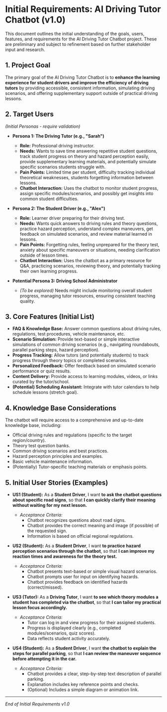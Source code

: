 # Initial Requirements: AI Driving Tutor Chatbot (v1.0)

This document outlines the initial understanding of the goals, users, features, and requirements for the AI Driving Tutor Chatbot project. These are preliminary and subject to refinement based on further stakeholder input and research.

## 1. Project Goal

The primary goal of the AI Driving Tutor Chatbot is to **enhance the learning experience for student drivers and improve the efficiency of driving tutors** by providing accessible, consistent information, simulating driving scenarios, and offering supplementary support outside of practical driving lessons.

## 2. Target Users

*(Initial Personas - require validation)*

*   **Persona 1: The Driving Tutor (e.g., "Sarah")**
    *   **Role:** Professional driving instructor.
    *   **Needs:** Wants to save time answering repetitive student questions, track student progress on theory and hazard perception easily, provide supplementary learning materials, and potentially simulate specific scenarios students struggle with.
    *   **Pain Points:** Limited time per student, difficulty tracking individual theoretical weaknesses, students forgetting information between lessons.
    *   **Chatbot Interaction:** Uses the chatbot to monitor student progress, assign specific modules/scenarios, and possibly get insights into common student difficulties.

*   **Persona 2: The Student Driver (e.g., "Alex")**
    *   **Role:** Learner driver preparing for their driving test.
    *   **Needs:** Wants quick answers to driving rules and theory questions, practice hazard perception, understand complex maneuvers, get feedback on simulated scenarios, and review material learned in lessons.
    *   **Pain Points:** Forgetting rules, feeling unprepared for the theory test, anxiety about specific maneuvers or situations, needing clarification outside of lesson times.
    *   **Chatbot Interaction:** Uses the chatbot as a primary resource for Q&A, practicing scenarios, reviewing theory, and potentially tracking their own learning progress.

*   **Potential Persona 3: Driving School Administrator**
    *   *(To be explored)* Needs might include monitoring overall student progress, managing tutor resources, ensuring consistent teaching quality.

## 3. Core Features (Initial List)

*   **FAQ & Knowledge Base:** Answer common questions about driving rules, regulations, test procedures, vehicle maintenance, etc.
*   **Scenario Simulation:** Provide text-based or simple interactive simulations of common driving scenarios (e.g., navigating roundabouts, parallel parking steps, hazard perception).
*   **Progress Tracking:** Allow tutors (and potentially students) to track progress through theory topics or completed scenarios.
*   **Personalized Feedback:** Offer feedback based on simulated scenario performance or quiz results.
*   **Content Delivery:** Provide access to learning modules, videos, or links curated by the tutor/school.
*   **(Potential) Scheduling Assistant:** Integrate with tutor calendars to help schedule lessons (stretch goal).

## 4. Knowledge Base Considerations

The chatbot will require access to a comprehensive and up-to-date knowledge base, including:
*   Official driving rules and regulations (specific to the target region/country).
*   Theory test question banks.
*   Common driving scenarios and best practices.
*   Hazard perception principles and examples.
*   Basic vehicle maintenance information.
*   (Potentially) Tutor-specific teaching materials or emphasis points.

## 5. Initial User Stories (Examples)

*   **US1 (Student):** As a **Student Driver**, I want **to ask the chatbot questions about specific road signs**, so that **I can quickly clarify their meaning without waiting for my next lesson.**
    *   *Acceptance Criteria:*
        *   Chatbot recognizes questions about road signs.
        *   Chatbot provides the correct meaning and image (if possible) of the requested sign.
        *   Information is based on official regional regulations.

*   **US2 (Student):** As a **Student Driver**, I want **to practice hazard perception scenarios through the chatbot**, so that **I can improve my reaction times and awareness for the theory test.**
    *   *Acceptance Criteria:*
        *   Chatbot presents text-based or simple visual hazard scenarios.
        *   Chatbot prompts user for input on identifying hazards.
        *   Chatbot provides feedback on identified hazards (correct/missed).

*   **US3 (Tutor):** As a **Driving Tutor**, I want **to see which theory modules a student has completed via the chatbot**, so that **I can tailor my practical lesson focus accordingly.**
    *   *Acceptance Criteria:*
        *   Tutor can log in and view progress for their assigned students.
        *   Progress is displayed clearly (e.g., completed modules/scenarios, quiz scores).
        *   Data reflects student activity accurately.

*   **US4 (Student):** As a **Student Driver**, I want **the chatbot to explain the steps for parallel parking**, so that **I can review the maneuver sequence before attempting it in the car.**
    *   *Acceptance Criteria:*
        *   Chatbot provides a clear, step-by-step text description of parallel parking.
        *   Explanation includes key reference points and checks.
        *   (Optional) Includes a simple diagram or animation link.

---
*End of Initial Requirements v1.0*
